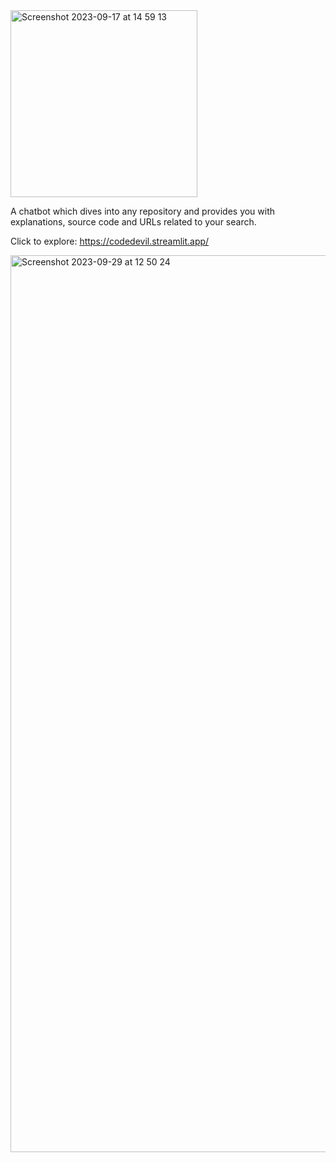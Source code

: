 <img width="299" alt="Screenshot 2023-09-17 at 14 59 13" src="https://github.com/RegiTelma/code-devil-deploy/assets/128974517/5bd2ad66-4644-492b-a3e0-f8f635d19806">

A chatbot which dives into any repository and provides you with explanations, source code and URLs related to your search. 

Click to explore: https://codedevil.streamlit.app/

<img width="1435" alt="Screenshot 2023-09-29 at 12 50 24" src="https://github.com/RegiTelma/code-devil-deploy/assets/128974517/1042166f-831f-4eb7-bce0-23f8d85e5ee0">
